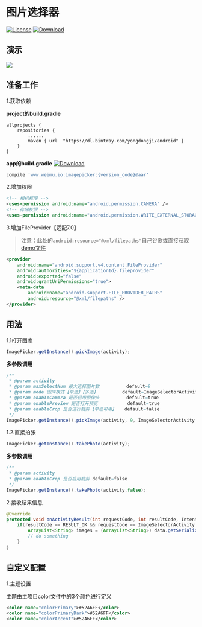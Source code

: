 # 图片选择器
[![License](https://img.shields.io/badge/license-Apache%202-green.svg)](https://www.apache.org/licenses/LICENSE-2.0)
[ ![Download](https://api.bintray.com/packages/yongdongji/android/imagepicker/images/download.svg) ](https://bintray.com/yongdongji/android/imagepicker/_latestVersion)

## 演示
![](https://github.com/CaoyangLee/ImagePicker/blob/master/img/gif_demo.gif)

## 准备工作 
1.获取依赖

**project的build.gradle**

```
allprojects {
    repositories {
        ......        
        maven { url  "https://dl.bintray.com/yongdongji/android" }
    }
}
```
**app的build.gradle**
[ ![Download](https://api.bintray.com/packages/yongdongji/android/imagepicker/images/download.svg) ](https://bintray.com/yongdongji/android/imagepicker/_latestVersion)

```gradle
compile 'www.weimu.io:imagepicker:{version_code}@aar'
```

2.增加权限

```xml
<!-- 相机权限 -->
<uses-permission android:name="android.permission.CAMERA" />
<!-- 存储权限 -->
<uses-permission android:name="android.permission.WRITE_EXTERNAL_STORAGE" />
```  

3.增加FileProvider【适配7.0】

> 注意：此处的```android:resource="@xml/filepaths"```自己谷歌或直接获取[demo文件](https://github.com/CaoyangLee/ImagePicker/blob/master/app/src/main/res/xml/filepaths.xml)

```xml
<provider
    android:name="android.support.v4.content.FileProvider"
    android:authorities="${applicationId}.fileprovider"
    android:exported="false"
    android:grantUriPermissions="true">
    <meta-data
        android:name="android.support.FILE_PROVIDER_PATHS"
        android:resource="@xml/filepaths" />
</provider>
```

## 用法

1.1打开图库
```java
ImagePicker.getInstance().pickImage(activity);
```

**多参数调用**
```java
/**
 * @param activity
 * @param maxSelectNum 最大选择图片数          default=9
 * @param mode 图库模式【单选】【多选】         default=ImageSelectorActivity.MODE_MULTIPLE
 * @param enableCamera 是否启用摄像头          default=true
 * @param enablePreview 是否打开预览           default=true
 * @param enableCrop 是否进行裁剪【单选可用】   default=false
 */
ImagePicker.getInstance().pickImage(activity, 9, ImageSelectorActivity.MODE_MULTIPLE, true, true, false);
```


1.2.直接拍张
```java
ImagePicker.getInstance().takePhoto(activity);
```

**多参数调用**
```java
/**
 * @param activity
 * @param enableCrop 是否启用裁剪 default=false
 */
ImagePicker.getInstance().takePhoto(activity,false);
```

2.接收结果信息
``` java
@Override
protected void onActivityResult(int requestCode, int resultCode, Intent data) {
    if(resultCode == RESULT_OK && requestCode == ImageSelectorActivity.REQUEST_IMAGE){
        ArrayList<String> images = (ArrayList<String>) data.getSerializableExtra(ImageSelectorActivity.REQUEST_OUTPUT);
        // do something
    }
}
```
## 自定义配置
1.主题设置

主题由主项目color文件中的3个颜色进行定义
```xml
<color name="colorPrimary">#52A6FF</color>
<color name="colorPrimaryDark">#52A6FF</color>
<color name="colorAccent">#52A6FF</color>
```  
